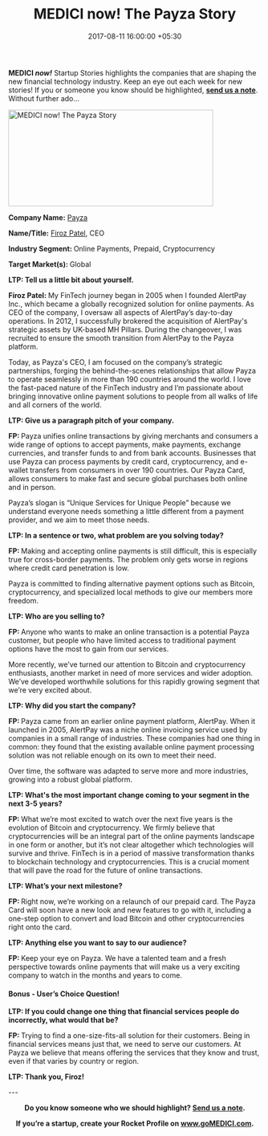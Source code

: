 ﻿---
title: MEDICI now! The Payza Story
date: 2017-08-11 16:00:00 +05:30
categories:
- Cryptocurrency
- Fintech
- Insights
- Payments
- Prepaid
tags:
- Asia
- insights
- MEDICI
- MEDICI now
- payza
Image: "/uploads/interview.jpg"
Person: Elena Mesropyan
category:
- Cryptocurrency
- Payments
- Fintech
- Insights
- Prepaid
Markets:
- Asia
- insights
- MEDICI
- MEDICI now
- payza
type: post
status: publish
layout: post
---

<p><b>MEDICI</b><b><i> now!</i></b> Startup Stories highlights the companies that are shaping the new financial technology industry. Keep an eye out each week for new stories! If you or someone you know should be highlighted, <a href="mailto:elena@letstalkpayments.com"><b>send us a note</b></a>. Without further ado…</p>
<p><img class="aligncenter size-full wp-image-27395" src="https://s3-us-west-2.amazonaws.com/go-medici/uploads/2017/08/Payza1.png" alt="MEDICI now! The Payza Story" width="408" height="192" /></p>
<p><b>Company Name:</b> <a href="https://www.payza.com/">Payza</a></p>
<p><b>Name/Title:</b> <a href="http://linkedin.com/in/firozpatel">Firoz Patel</a>, CEO</p>
<p><b>Industry Segment: </b>Online Payments, Prepaid, Cryptocurrency</p>
<p><b>Target Market(s): </b>Global</p>
<p><b>LTP: Tell us a little bit about yourself. </b></p>
<p><b>Firoz Patel: </b>My FinTech journey began in 2005 when I founded AlertPay Inc., which became a globally recognized solution for online payments. As CEO of the company, I oversaw all aspects of AlertPay’s day-to-day operations. In 2012, I successfully brokered the acquisition of AlertPay's strategic assets by UK-based MH Pillars. During the changeover, I was recruited to ensure the smooth transition from AlertPay to the Payza platform. </p>
<p>Today, as Payza's CEO, I am focused on the company’s strategic partnerships, forging the behind-the-scenes relationships that allow Payza to operate seamlessly in more than 190 countries around the world. I love the fast-paced nature of the FinTech industry and I’m passionate about bringing innovative online payment solutions to people from all walks of life and all corners of the world.</p>
<p><b>LTP: Give us a paragraph pitch of your company.</b></p>
<p><b>FP: </b>Payza unifies online transactions by giving merchants and consumers a wide range of options to accept payments, make payments, exchange currencies, and transfer funds to and from bank accounts. Businesses that use Payza can process payments by credit card, cryptocurrency, and e-wallet transfers from consumers in over 190 countries. Our Payza Card, allows consumers to make fast and secure global purchases both online and in person. </p>
<p>Payza’s slogan is “Unique Services for Unique People” because we understand everyone needs something a little different from a payment provider, and we aim to meet those needs.</p>
<p><b>LTP: In a sentence or two, what problem are you solving today? </b></p>
<p><b>FP: </b>Making and accepting online payments is still difficult, this is especially true for cross-border payments. The problem only gets worse in regions where credit card penetration is low. </p>
<p>Payza is committed to finding alternative payment options such as Bitcoin, cryptocurrency, and specialized local methods to give our members more freedom.</p>
<p><b>LTP: Who are you selling to?</b></p>
<p><b>FP: </b>Anyone who wants to make an online transaction is a potential Payza customer, but people who have limited access to traditional payment options have the most to gain from our services. </p>
<p>More recently, we’ve turned our attention to Bitcoin and cryptocurrency enthusiasts, another market in need of more services and wider adoption. We’ve developed worthwhile solutions for this rapidly growing segment that we’re very excited about.</p>
<p><b>LTP: Why did you start the company? </b></p>
<p><b>FP: </b>Payza came from an earlier online payment platform, AlertPay. When it launched in 2005, AlertPay was a niche online invoicing service used by companies in a small range of industries. These companies had one thing in common: they found that the existing available online payment processing solution was not reliable enough on its own to meet their need.</p>
<p>Over time, the software was adapted to serve more and more industries, growing into a robust global platform. </p>
<p><b>LTP: What's the most important change coming to your segment in the next 3-5 years?</b></p>
<p><b>FP: </b>What we’re most excited to watch over the next five years is the evolution of Bitcoin and cryptocurrency. We firmly believe that cryptocurrencies will be an integral part of the online payments landscape in one form or another, but it’s not clear altogether which technologies will survive and thrive. FinTech is in a period of massive transformation thanks to blockchain technology and cryptocurrencies. This is a crucial moment that will pave the road for the future of online transactions.</p>
<p><b>LTP: What’s your next milestone?</b></p>
<p><b>FP: </b>Right now, we’re working on a relaunch of our prepaid card. The Payza Card will soon have a new look and new features to go with it, including a one-step option to convert and load Bitcoin and other cryptocurrencies right onto the card.</p>
<p><b>LTP: Anything else you want to say to our audience?</b></p>
<p><b>FP: </b>Keep your eye on Payza. We have a talented team and a fresh perspective towards online payments that will make us a very exciting company to watch in the months and years to come.</p>
<h4><b>Bonus - User’s Choice Question!</b></h4>
<p><b>LTP: If you could change one thing that financial services people do incorrectly, what would that be?</b></p>
<p><b>FP: </b>Trying to find a one-size-fits-all solution for their customers. Being in financial services means just that, we need to serve our customers. At Payza we believe that means offering the services that they know and trust, even if that varies by country or region.</p>
<p><b>LTP: Thank you, Firoz!</b></p>
---
<p style="text-align: center;"><b>Do you know someone who we should highlight? </b><a href="mailto:medici@letstalkpayments.com"><b>Send us a note</b></a><b>.</b></p>
<p style="text-align: center;"><b>If you’re a startup, create your Rocket Profile on </b><a href="http://www.gomedici.com/"><b>www.goMEDICI.com</b></a><b>.</b></p>
